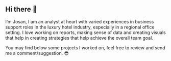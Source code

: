 ## Hi there 👋

I’m Josan, I am an analyst at heart with varied experiences in business support roles in the luxury hotel industry, especially in a regional office setting.
I love working on reports, making sense of data and creating visuals that help in creating strategies that help achieve the overall team goal. 

You may find below some projects I worked on, feel free to review and send me a comment/suggestion. 😎

<!--**JosanQui/JosanQui** is a ✨ _special_ ✨ repository because its `README.md` (this file) appears on your GitHub profile.

Here are some ideas to get you started:

- 🔭 I’m currently working on ...
- 🌱 I’m currently learning ...
- 👯 I’m looking to collaborate on ...
- 🤔 I’m looking for help with ...
- 💬 Ask me about ...
- 📫 How to reach me: ...
- 😄 Pronouns: ...
- ⚡ Fun fact: ...
-->
